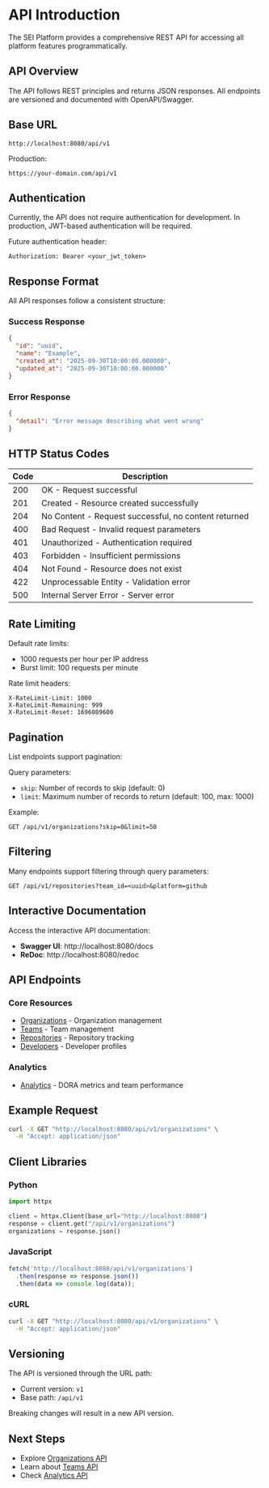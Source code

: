 # API Introduction

The SEI Platform provides a comprehensive REST API for accessing all platform features programmatically.

## API Overview

The API follows REST principles and returns JSON responses. All endpoints are versioned and documented with OpenAPI/Swagger.

## Base URL

```
http://localhost:8080/api/v1
```

Production:
```
https://your-domain.com/api/v1
```

## Authentication

Currently, the API does not require authentication for development. In production, JWT-based authentication will be required.

Future authentication header:
```
Authorization: Bearer <your_jwt_token>
```

## Response Format

All API responses follow a consistent structure:

### Success Response

```json
{
  "id": "uuid",
  "name": "Example",
  "created_at": "2025-09-30T10:00:00.000000",
  "updated_at": "2025-09-30T10:00:00.000000"
}
```

### Error Response

```json
{
  "detail": "Error message describing what went wrong"
}
```

## HTTP Status Codes

| Code | Description |
|------|-------------|
| 200 | OK - Request successful |
| 201 | Created - Resource created successfully |
| 204 | No Content - Request successful, no content returned |
| 400 | Bad Request - Invalid request parameters |
| 401 | Unauthorized - Authentication required |
| 403 | Forbidden - Insufficient permissions |
| 404 | Not Found - Resource does not exist |
| 422 | Unprocessable Entity - Validation error |
| 500 | Internal Server Error - Server error |

## Rate Limiting

Default rate limits:

- 1000 requests per hour per IP address
- Burst limit: 100 requests per minute

Rate limit headers:
```
X-RateLimit-Limit: 1000
X-RateLimit-Remaining: 999
X-RateLimit-Reset: 1696089600
```

## Pagination

List endpoints support pagination:

Query parameters:

- `skip`: Number of records to skip (default: 0)
- `limit`: Maximum number of records to return (default: 100, max: 1000)

Example:
```
GET /api/v1/organizations?skip=0&limit=50
```

## Filtering

Many endpoints support filtering through query parameters:

```
GET /api/v1/repositories?team_id=<uuid>&platform=github
```

## Interactive Documentation

Access the interactive API documentation:

- **Swagger UI**: http://localhost:8080/docs
- **ReDoc**: http://localhost:8080/redoc

## API Endpoints

### Core Resources

- [Organizations](organizations.md) - Organization management
- [Teams](teams.md) - Team management
- [Repositories](repositories.md) - Repository tracking
- [Developers](developers.md) - Developer profiles

### Analytics

- [Analytics](analytics.md) - DORA metrics and team performance

## Example Request

```bash
curl -X GET "http://localhost:8080/api/v1/organizations" \
  -H "Accept: application/json"
```

## Client Libraries

### Python

```python
import httpx

client = httpx.Client(base_url="http://localhost:8080")
response = client.get("/api/v1/organizations")
organizations = response.json()
```

### JavaScript

```javascript
fetch('http://localhost:8080/api/v1/organizations')
  .then(response => response.json())
  .then(data => console.log(data));
```

### cURL

```bash
curl -X GET "http://localhost:8080/api/v1/organizations" \
  -H "Accept: application/json"
```

## Versioning

The API is versioned through the URL path:

- Current version: `v1`
- Base path: `/api/v1`

Breaking changes will result in a new API version.

## Next Steps

- Explore [Organizations API](organizations.md)
- Learn about [Teams API](teams.md)
- Check [Analytics API](analytics.md)